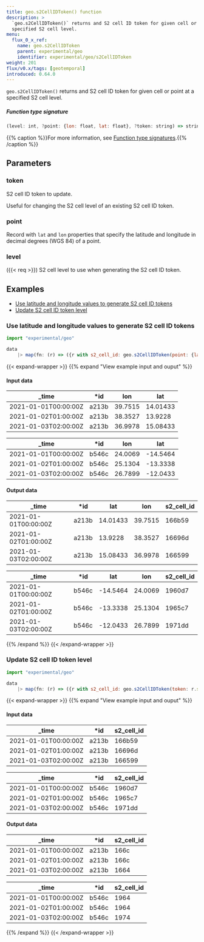 ```yaml
---
title: geo.s2CellIDToken() function
description: >
  `geo.s2CellIDToken()` returns and S2 cell ID token for given cell or point at a
  specified S2 cell level.
menu:
  flux_0_x_ref:
    name: geo.s2CellIDToken
    parent: experimental/geo
    identifier: experimental/geo/s2CellIDToken
weight: 201
flux/v0.x/tags: [geotemporal]
introduced: 0.64.0
---
```


<!------------------------------------------------------------------------------

IMPORTANT: This page was generated from comments in the Flux source code. Any
edits made directly to this page will be overwritten the next time the
documentation is generated. 

To make updates to this documentation, update the function comments above the
function definition in the Flux source code:

https://github.com/influxdata/flux/blob/master/stdlib/experimental/geo/geo.flux#L468-L468

Contributing to Flux: https://github.com/influxdata/flux#contributing
Fluxdoc syntax: https://github.com/influxdata/flux/blob/master/docs/fluxdoc.md

------------------------------------------------------------------------------->

`geo.s2CellIDToken()` returns and S2 cell ID token for given cell or point at a
specified S2 cell level.



##### Function type signature

```js
(level: int, ?point: {lon: float, lat: float}, ?token: string) => string
```

{{% caption %}}For more information, see [Function type signatures](/flux/v0.x/function-type-signatures/).{{% /caption %}}

## Parameters

### token

S2 cell ID token to update.

Useful for changing the S2 cell level of an existing S2 cell ID token.

### point

Record with `lat` and `lon` properties that specify the latitude and
longitude in decimal degrees (WGS 84) of a point.



### level
({{< req >}})
S2 cell level to use when generating the S2 cell ID token.




## Examples

- [Use latitude and longitude values to generate S2 cell ID tokens](#use-latitude-and-longitude-values-to-generate-s2-cell-id-tokens)
- [Update S2 cell ID token level](#update-s2-cell-id-token-level)

### Use latitude and longitude values to generate S2 cell ID tokens

```js
import "experimental/geo"

data
    |> map(fn: (r) => ({r with s2_cell_id: geo.s2CellIDToken(point: {lat: r.lat, lon: r.lon}, level: 10)}))
```

{{< expand-wrapper >}}
{{% expand "View example input and ouput" %}}

#### Input data

| _time                | *id   | lon     | lat      |
| -------------------- | ----- | ------- | -------- |
| 2021-01-01T00:00:00Z | a213b | 39.7515 | 14.01433 |
| 2021-01-02T01:00:00Z | a213b | 38.3527 | 13.9228  |
| 2021-01-03T02:00:00Z | a213b | 36.9978 | 15.08433 |

| _time                | *id   | lon     | lat      |
| -------------------- | ----- | ------- | -------- |
| 2021-01-01T00:00:00Z | b546c | 24.0069 | -14.5464 |
| 2021-01-02T01:00:00Z | b546c | 25.1304 | -13.3338 |
| 2021-01-03T02:00:00Z | b546c | 26.7899 | -12.0433 |


#### Output data

| _time                | *id   | lat      | lon     | s2_cell_id  |
| -------------------- | ----- | -------- | ------- | ----------- |
| 2021-01-01T00:00:00Z | a213b | 14.01433 | 39.7515 | 166b59      |
| 2021-01-02T01:00:00Z | a213b | 13.9228  | 38.3527 | 16696d      |
| 2021-01-03T02:00:00Z | a213b | 15.08433 | 36.9978 | 166599      |

| _time                | *id   | lat      | lon     | s2_cell_id  |
| -------------------- | ----- | -------- | ------- | ----------- |
| 2021-01-01T00:00:00Z | b546c | -14.5464 | 24.0069 | 1960d7      |
| 2021-01-02T01:00:00Z | b546c | -13.3338 | 25.1304 | 1965c7      |
| 2021-01-03T02:00:00Z | b546c | -12.0433 | 26.7899 | 1971dd      |

{{% /expand %}}
{{< /expand-wrapper >}}

### Update S2 cell ID token level

```js
import "experimental/geo"

data
    |> map(fn: (r) => ({r with s2_cell_id: geo.s2CellIDToken(token: r.s2_cell_id, level: 5)}))
```

{{< expand-wrapper >}}
{{% expand "View example input and ouput" %}}

#### Input data

| _time                | *id   | s2_cell_id  |
| -------------------- | ----- | ----------- |
| 2021-01-01T00:00:00Z | a213b | 166b59      |
| 2021-01-02T01:00:00Z | a213b | 16696d      |
| 2021-01-03T02:00:00Z | a213b | 166599      |

| _time                | *id   | s2_cell_id  |
| -------------------- | ----- | ----------- |
| 2021-01-01T00:00:00Z | b546c | 1960d7      |
| 2021-01-02T01:00:00Z | b546c | 1965c7      |
| 2021-01-03T02:00:00Z | b546c | 1971dd      |


#### Output data

| _time                | *id   | s2_cell_id  |
| -------------------- | ----- | ----------- |
| 2021-01-01T00:00:00Z | a213b | 166c        |
| 2021-01-02T01:00:00Z | a213b | 166c        |
| 2021-01-03T02:00:00Z | a213b | 1664        |

| _time                | *id   | s2_cell_id  |
| -------------------- | ----- | ----------- |
| 2021-01-01T00:00:00Z | b546c | 1964        |
| 2021-01-02T01:00:00Z | b546c | 1964        |
| 2021-01-03T02:00:00Z | b546c | 1974        |

{{% /expand %}}
{{< /expand-wrapper >}}
